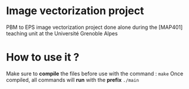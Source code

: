 # Image vectorization project
PBM to EPS image vectorization project done alone during the [MAP401] teaching unit at the Université Grenoble Alpes
 
# How to use it ?
Make sure to **compile** the files before use with the command  : ```make```
Once compiled, all commands will **run** with the **prefix** ```./main```

